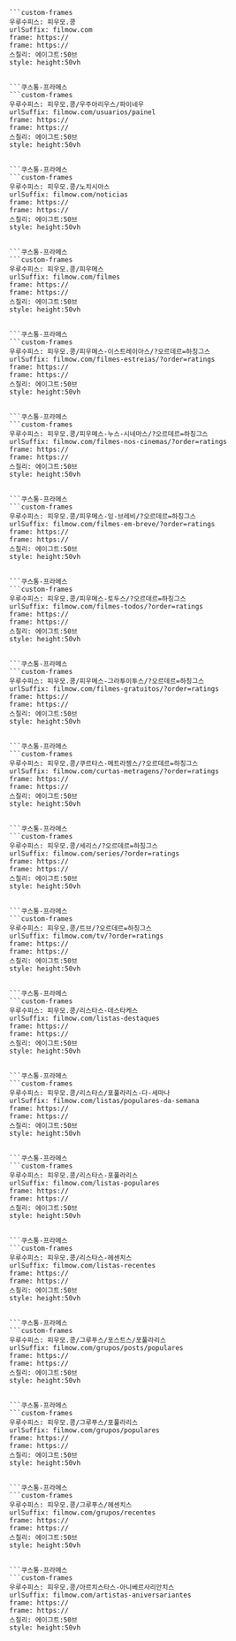 
```쿠스통-프라메스
```custom-frames
우루수피스: 피우모.콩
urlSuffix: filmow.com
frame: https://
frame: https://
스칠리: 에이그트:50브
style: height:50vh
```
```

```쿠스통-프라메스
```custom-frames
우루수피스: 피우모.콩/우주아리우스/파이네우
urlSuffix: filmow.com/usuarios/painel
frame: https://
frame: https://
스칠리: 에이그트:50브
style: height:50vh
```
```

```쿠스통-프라메스
```custom-frames
우루수피스: 피우모.콩/노치시아스
urlSuffix: filmow.com/noticias
frame: https://
frame: https://
스칠리: 에이그트:50브
style: height:50vh
```
```

```쿠스통-프라메스
```custom-frames
우루수피스: 피우모.콩/피우메스
urlSuffix: filmow.com/filmes
frame: https://
frame: https://
스칠리: 에이그트:50브
style: height:50vh
```
```

```쿠스통-프라메스
```custom-frames
우루수피스: 피우모.콩/피우메스-이스트레이아스/?오르데르=하칭그스
urlSuffix: filmow.com/filmes-estreias/?order=ratings
frame: https://
frame: https://
스칠리: 에이그트:50브
style: height:50vh
```
```

```쿠스통-프라메스
```custom-frames
우루수피스: 피우모.콩/피우메스-누스-시네마스/?오르데르=하칭그스
urlSuffix: filmow.com/filmes-nos-cinemas/?order=ratings
frame: https://
frame: https://
스칠리: 에이그트:50브
style: height:50vh
```
```

```쿠스통-프라메스
```custom-frames
우루수피스: 피우모.콩/피우메스-잉-브레비/?오르데르=하칭그스
urlSuffix: filmow.com/filmes-em-breve/?order=ratings
frame: https://
frame: https://
스칠리: 에이그트:50브
style: height:50vh
```
```

```쿠스통-프라메스
```custom-frames
우루수피스: 피우모.콩/피우메스-토두스/?오르데르=하칭그스
urlSuffix: filmow.com/filmes-todos/?order=ratings
frame: https://
frame: https://
스칠리: 에이그트:50브
style: height:50vh
```
```

```쿠스통-프라메스
```custom-frames
우루수피스: 피우모.콩/피우메스-그라투이투스/?오르데르=하칭그스
urlSuffix: filmow.com/filmes-gratuitos/?order=ratings
frame: https://
frame: https://
스칠리: 에이그트:50브
style: height:50vh
```
```

```쿠스통-프라메스
```custom-frames
우루수피스: 피우모.콩/쿠르타스-메트라젱스/?오르데르=하칭그스
urlSuffix: filmow.com/curtas-metragens/?order=ratings
frame: https://
frame: https://
스칠리: 에이그트:50브
style: height:50vh
```
```

```쿠스통-프라메스
```custom-frames
우루수피스: 피우모.콩/세리스/?오르데르=하칭그스
urlSuffix: filmow.com/series/?order=ratings
frame: https://
frame: https://
스칠리: 에이그트:50브
style: height:50vh
```
```

```쿠스통-프라메스
```custom-frames
우루수피스: 피우모.콩/트브/?오르데르=하칭그스
urlSuffix: filmow.com/tv/?order=ratings
frame: https://
frame: https://
스칠리: 에이그트:50브
style: height:50vh
```
```

```쿠스통-프라메스
```custom-frames
우루수피스: 피우모.콩/리스타스-데스타케스
urlSuffix: filmow.com/listas-destaques
frame: https://
frame: https://
스칠리: 에이그트:50브
style: height:50vh
```
```

```쿠스통-프라메스
```custom-frames
우루수피스: 피우모.콩/리스타스/포풀라리스-다-세마나
urlSuffix: filmow.com/listas/populares-da-semana
frame: https://
frame: https://
스칠리: 에이그트:50브
style: height:50vh
```
```

```쿠스통-프라메스
```custom-frames
우루수피스: 피우모.콩/리스타스-포풀라리스
urlSuffix: filmow.com/listas-populares
frame: https://
frame: https://
스칠리: 에이그트:50브
style: height:50vh
```
```

```쿠스통-프라메스
```custom-frames
우루수피스: 피우모.콩/리스타스-헤센치스
urlSuffix: filmow.com/listas-recentes
frame: https://
frame: https://
스칠리: 에이그트:50브
style: height:50vh
```
```

```쿠스통-프라메스
```custom-frames
우루수피스: 피우모.콩/그루푸스/포스트스/포풀라리스
urlSuffix: filmow.com/grupos/posts/populares
frame: https://
frame: https://
스칠리: 에이그트:50브
style: height:50vh
```
```

```쿠스통-프라메스
```custom-frames
우루수피스: 피우모.콩/그루푸스/포풀라리스
urlSuffix: filmow.com/grupos/populares
frame: https://
frame: https://
스칠리: 에이그트:50브
style: height:50vh
```
```

```쿠스통-프라메스
```custom-frames
우루수피스: 피우모.콩/그루푸스/헤센치스
urlSuffix: filmow.com/grupos/recentes
frame: https://
frame: https://
스칠리: 에이그트:50브
style: height:50vh
```
```

```쿠스통-프라메스
```custom-frames
우루수피스: 피우모.콩/아르치스타스-아니베르사리안치스
urlSuffix: filmow.com/artistas-aniversariantes
frame: https://
frame: https://
스칠리: 에이그트:50브
style: height:50vh
```
```
